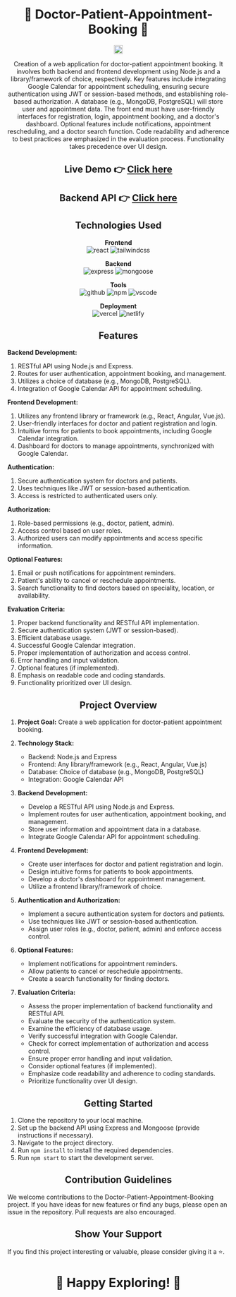 <h1 align="center">🚀 Doctor-Patient-Appointment-Booking 🚀</h1>

<p align="center">
  <img src="https://art.pixilart.com/486745d4bb1ef18.gif" width="20" height="20">
</p>

<p align="center">
Creation of a web application for doctor-patient appointment booking. It involves both backend and frontend development using Node.js and a library/framework of choice, respectively. Key features include integrating Google Calendar for appointment scheduling, ensuring secure authentication using JWT or session-based methods, and establishing role-based authorization. A database (e.g., MongoDB, PostgreSQL) will store user and appointment data. The front end must have user-friendly interfaces for registration, login, appointment booking, and a doctor's dashboard. Optional features include notifications, appointment rescheduling, and a doctor search function. Code readability and adherence to best practices are emphasized in the evaluation process. Functionality takes precedence over UI design.
</p>

  <div align="center">
  <h2>Live Demo 👉 <a href="https://doctor-patient-appointment-booking.vercel.app/">Click here</a></h2>
  <h2>Backend API 👉 <a href="https://doctor-appointment-hpp0.onrender.com/">Click here</a></h2>
</div>


<h2 align="center">Technologies Used</h2>

<p align="center">
  <b>Frontend</b><br>
  <img src="https://img.shields.io/badge/react-%23323330.svg?style=for-the-badge&logo=react&logoColor=%23F7DF1E" alt="react">
  <img src="https://img.shields.io/badge/tailwindcss-%2338B2AC.svg?style=for-the-badge&logo=tailwind-css&logoColor=white" alt="tailwindcss">
</p>

<p align="center">
  <b>Backend</b><br>
  <img src="https://img.shields.io/badge/expressjs-%777BB4.svg?style=for-the-badge&logo=express.js&logoColor=white" alt="express">
  <img src="https://img.shields.io/badge/mongoose-%2300f.svg?style=for-the-badge&logo=mongoose&logoColor=white" alt="mongoose">
</p>

<p align="center">
  <b>Tools</b><br>
  <img src="https://img.shields.io/badge/GitHub-100000?style=for-the-badge&logo=github&logoColor=white" alt="github">
  <img src="https://img.shields.io/badge/NPM-%23000000.svg?style=for-the-badge&logo=npm&logoColor=white" alt="npm">
  <img src="https://img.shields.io/badge/Visual%20Studio-5C2D91.svg?style=for-the-badge&logo=visual-studio&logoColor=white" alt="vscode">
</p>

<p align="center">
  <b>Deployment</b><br>
  <img src="https://img.shields.io/badge/vercel-%23000000.svg?style=for-the-badge&logo=vercel&logoColor=white" alt="vercel">
  <img src="https://img.shields.io/badge/netlify-%23000000.svg?style=for-the-badge&logo=netlify&logoColor=#00C7B7" alt="netlify">
</p>

<h2 align="center">Features</h2>

**Backend Development:**
1. RESTful API using Node.js and Express.
2. Routes for user authentication, appointment booking, and management.
3. Utilizes a choice of database (e.g., MongoDB, PostgreSQL).
4. Integration of Google Calendar API for appointment scheduling.

**Frontend Development:**
1. Utilizes any frontend library or framework (e.g., React, Angular, Vue.js).
2. User-friendly interfaces for doctor and patient registration and login.
3. Intuitive forms for patients to book appointments, including Google Calendar integration.
4. Dashboard for doctors to manage appointments, synchronized with Google Calendar.

**Authentication:**
1. Secure authentication system for doctors and patients.
2. Uses techniques like JWT or session-based authentication.
3. Access is restricted to authenticated users only.

**Authorization:**
1. Role-based permissions (e.g., doctor, patient, admin).
2. Access control based on user roles.
3. Authorized users can modify appointments and access specific information.

**Optional Features:**
1. Email or push notifications for appointment reminders.
2. Patient's ability to cancel or reschedule appointments.
3. Search functionality to find doctors based on speciality, location, or availability.

**Evaluation Criteria:**
1. Proper backend functionality and RESTful API implementation.
2. Secure authentication system (JWT or session-based).
3. Efficient database usage.
4. Successful Google Calendar integration.
5. Proper implementation of authorization and access control.
6. Error handling and input validation.
7. Optional features (if implemented).
8. Emphasis on readable code and coding standards.
9. Functionality prioritized over UI design.

<h2 align="center">Project Overview</h2>

1. **Project Goal:** Create a web application for doctor-patient appointment booking.

2. **Technology Stack:**
   - Backend: Node.js and Express
   - Frontend: Any library/framework (e.g., React, Angular, Vue.js)
   - Database: Choice of database (e.g., MongoDB, PostgreSQL)
   - Integration: Google Calendar API

3. **Backend Development:**
   - Develop a RESTful API using Node.js and Express.
   - Implement routes for user authentication, appointment booking, and management.
   - Store user information and appointment data in a database.
   - Integrate Google Calendar API for appointment scheduling.

4. **Frontend Development:**
   - Create user interfaces for doctor and patient registration and login.
   - Design intuitive forms for patients to book appointments.
   - Develop a doctor's dashboard for appointment management.
   - Utilize a frontend library/framework of choice.

5. **Authentication and Authorization:**
   - Implement a secure authentication system for doctors and patients.
   - Use techniques like JWT or session-based authentication.
   - Assign user roles (e.g., doctor, patient, admin) and enforce access control.

6. **Optional Features:**
   - Implement notifications for appointment reminders.
   - Allow patients to cancel or reschedule appointments.
   - Create a search functionality for finding doctors.

7. **Evaluation Criteria:**
   - Assess the proper implementation of backend functionality and RESTful API.
   - Evaluate the security of the authentication system.
   - Examine the efficiency of database usage.
   - Verify successful integration with Google Calendar.
   - Check for correct implementation of authorization and access control.
   - Ensure proper error handling and input validation.
   - Consider optional features (if implemented).
   - Emphasize code readability and adherence to coding standards.
   - Prioritize functionality over UI design.

<h2 align="center">Getting Started</h2>

1. Clone the repository to your local machine.
2. Set up the backend API using Express and Mongoose (provide instructions if necessary).
3. Navigate to the project directory.
4. Run `npm install` to install the required dependencies.
5. Run `npm start` to start the development server.

<h2 align="center">Contribution Guidelines</h2>

We welcome contributions to the Doctor-Patient-Appointment-Booking project. If you have ideas for new features or find any bugs, please open an issue in the repository. Pull requests are also encouraged.

<h2 align="center">Show Your Support</h2>

If you find this project interesting or valuable, please consider giving it a ⭐️.

<h1 align="center">🚀 Happy Exploring! 🌌</h1>
